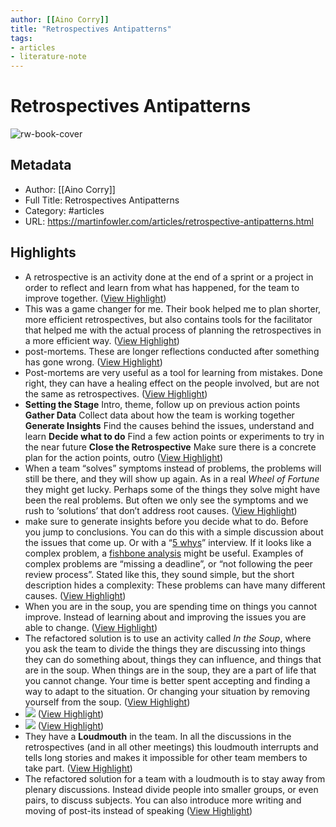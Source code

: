 ```yaml
---
author: [[Aino Corry]]
title: "Retrospectives Antipatterns"
tags: 
- articles
- literature-note
---
```

# Retrospectives Antipatterns

![rw-book-cover](https://martinfowler.com/articles/retrospective-antipatterns/card.png)

## Metadata
- Author: [[Aino Corry]]
- Full Title: Retrospectives Antipatterns
- Category: #articles
- URL: https://martinfowler.com/articles/retrospective-antipatterns.html

## Highlights
- A retrospective is an activity done at the end of a sprint or a project in order to reflect and learn from what has happened, for the team to improve together. ([View Highlight](https://read.readwise.io/read/01gtj08q7006t27xs17qe8fycp))
- This was a game changer for me. Their book helped me to plan shorter, more efficient retrospectives, but also contains tools for the facilitator that helped me with the actual process of planning the retrospectives in a more efficient way. ([View Highlight](https://read.readwise.io/read/01gtj0aq249h181qe6x57k2c6k))
- post-mortems. These are longer reflections conducted after something has gone wrong. ([View Highlight](https://read.readwise.io/read/01gtj0bj903vaccp0pqdwqmgbq))
- Post-mortems are very useful as a tool for learning from mistakes. Done right, they can have a healing effect on the people involved, but are not the same as retrospectives. ([View Highlight](https://read.readwise.io/read/01gtj0bpbse28bcv3fep7ry9z5))
- **Setting the Stage** Intro, theme, follow up on previous action points
  **Gather Data** Collect data about how the team is working together
  **Generate Insights** Find the causes behind the issues, understand and learn
  **Decide what to do** Find a few action points or experiments to try in the near future
  **Close the Retrospective** Make sure there is a concrete plan for the action points, outro ([View Highlight](https://read.readwise.io/read/01gtj0gha70mm30qsxf962a6hq))
- When a team “solves” symptoms instead of problems, the problems will still be there, and they will show up again. As in a real *Wheel of Fortune* they might get lucky. Perhaps some of the things they solve might have been the real problems. But often we only see the symptoms and we rush to ‘solutions’ that don’t address root causes. ([View Highlight](https://read.readwise.io/read/01gtj0qzg6ztzzrqtvg1hhy3wa))
- make sure to generate insights before you decide what to do. Before you jump to conclusions. You can do this with a simple discussion about the issues that come up. Or with a “[5 whys](https://en.wikipedia.org/wiki/Five_whys)” interview. If it looks like a complex problem, a [fishbone analysis](https://medium.com/pragmatic-programmers/6-4-activity-fishbone-e07ef23fc828) might be useful. Examples of complex problems are “missing a deadline”, or “not following the peer review process”. Stated like this, they sound simple, but the short description hides a complexity: These problems can have many different causes. ([View Highlight](https://read.readwise.io/read/01gtj0tsmprzydzfaq3hbjw013))
- When you are in the soup, you are spending time on things you cannot improve. Instead of learning about and improving the issues you are able to change. ([View Highlight](https://read.readwise.io/read/01gtj0w0eswzwgrac2f53stgn5))
- The refactored solution is to use an activity called *In the Soup*, where you ask the team to divide the things they are discussing into things they can do something about, things they can influence, and things that are in the soup. When things are in the soup, they are a part of life that you cannot change. Your time is better spent accepting and finding a way to adapt to the situation. Or changing your situation by removing yourself from the soup. ([View Highlight](https://read.readwise.io/read/01gtj0xkccjb9vw15j8bk72xfx))
- ![](https://martinfowler.com/articles/retrospective-antipatterns/InTheSoupActivity.jpg) ([View Highlight](https://read.readwise.io/read/01gtj0y15mrs7t91snc8qdxk3y))
- ![](https://martinfowler.com/articles/retrospective-antipatterns/InTheSoupActivity.jpg) ([View Highlight](https://read.readwise.io/read/01gtj0y16ryt6b1xa2p0wpp7bd))
- They have a **Loudmouth** in the team. In all the discussions in the retrospectives (and in all other meetings) this loudmouth interrupts and tells long stories and makes it impossible for other team members to take part. ([View Highlight](https://read.readwise.io/read/01gtj0yr3xk6s851m0a85gcppy))
- The refactored solution for a team with a loudmouth is to stay away from plenary discussions. Instead divide people into smaller groups, or even pairs, to discuss subjects. You can also introduce more writing and moving of post-its instead of speaking ([View Highlight](https://read.readwise.io/read/01gtj0zmakeyxqjdz8p6mfxv4x))
